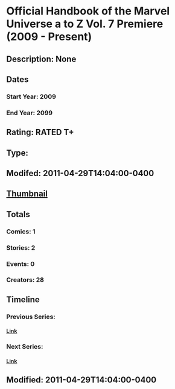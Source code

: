 # Official Handbook of the Marvel Universe a to Z Vol. 7 Premiere (2009 - Present)
## Description: None
## Dates
### Start Year: 2009
### End Year: 2099
## Rating: RATED T+
## Type: 
## Modifed: 2011-04-29T14:04:00-0400
## [Thumbnail](http://i.annihil.us/u/prod/marvel/i/mg/c/20/4bb596bab29b3.jpg)
## Totals
### Comics: 1
### Stories: 2
### Events: 0
### Creators: 28
## Timeline
### Previous Series: 
#### [Link]()
### Next Series: 
#### [Link]()
## Modified: 2011-04-29T14:04:00-0400